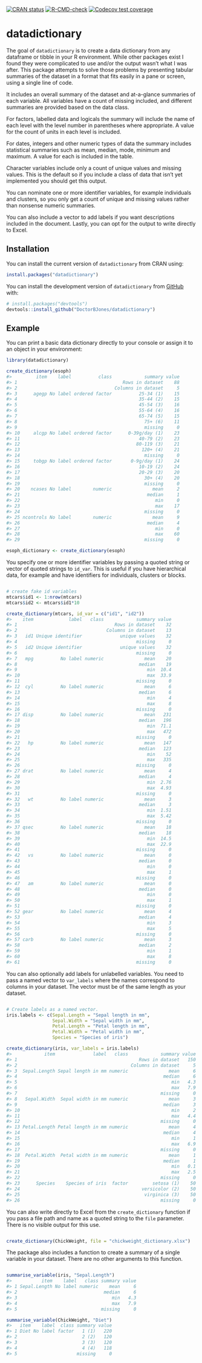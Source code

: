
<!-- badges: start --> 
[![CRAN status](https://www.r-pkg.org/badges/version/datadictionary)](https://cran.r-project.org/package=datadictionary)
[![R-CMD-check](https://github.com/DoctorBJones/datadictionary/actions/workflows/R-CMD-check.yaml/badge.svg)](https://github.com/DoctorBJones/datadictionary/actions/workflows/R-CMD-check.yaml)
[![Codecov test
coverage](https://codecov.io/gh/DoctorBJones/datadictionary/branch/main/graph/badge.svg)](https://app.codecov.io/gh/DoctorBJones/datadictionary?branch=main)
<!-- badges: end -->

# datadictionary

The goal of `datadictionary` is to create a data dictionary from any
dataframe or tibble in your R environment. While other packages exist I
found they were complicated to use and/or the output wasn’t what I was
after. This package attempts to solve those problems by presenting
tabular summaries of the dataset in a format that fits easily in a pane
or screen, using a single line of code.

It includes an overall summary of the dataset and at-a-glance summaries
of each variable. All variables have a count of missing included, and
different summaries are provided based on the data class.

For factors, labelled data and logicals the summary will include the
name of each level with the level number in parentheses where
appropriate. A value for the count of units in each level is included.

For dates, integers and other numeric types of data the summary includes
statistical summaries such as mean, median, mode, minimum and maximum. A
value for each is included in the table.

Character variables include only a count of unique values and missing
values. This is the default so if you include a class of data that isn’t
yet implemented you should get this output.

You can nominate one or more identifier variables, for example
individuals and clusters, so you only get a count of unique and missing
values rather than nonsense numeric summaries.

You can also include a vector to add labels if you want descriptions
included in the document. Lastly, you can opt for the output to write
directly to Excel.

## Installation

You can install the current version of `datadictionary` from CRAN using:

``` r
install.packages("datadictionary")
```

You can install the development version of `datadictionary` from
[GitHub](https://github.com/) with:

``` r
# install.packages("devtools")
devtools::install_github("DoctorBJones/datadictionary")
```

## Example

You can print a basic data dictionary directly to your console or assign
it to an object in your environment:

``` r
library(datadictionary)

create_dictionary(esoph)
#>         item    label          class            summary value
#> 1                                       Rows in dataset    88
#> 2                                    Columns in dataset     5
#> 3      agegp No label ordered factor          25-34 (1)    15
#> 4                                             35-44 (2)    15
#> 5                                             45-54 (3)    16
#> 6                                             55-64 (4)    16
#> 7                                             65-74 (5)    15
#> 8                                               75+ (6)    11
#> 9                                               missing     0
#> 10     alcgp No label ordered factor      0-39g/day (1)    23
#> 11                                            40-79 (2)    23
#> 12                                           80-119 (3)    21
#> 13                                             120+ (4)    21
#> 14                                              missing     0
#> 15     tobgp No label ordered factor       0-9g/day (1)    24
#> 16                                            10-19 (2)    24
#> 17                                            20-29 (3)    20
#> 18                                              30+ (4)    20
#> 19                                              missing     0
#> 20    ncases No label        numeric               mean     2
#> 21                                               median     1
#> 22                                                  min     0
#> 23                                                  max    17
#> 24                                              missing     0
#> 25 ncontrols No label        numeric               mean     9
#> 26                                               median     4
#> 27                                                  min     0
#> 28                                                  max    60
#> 29                                              missing     0

esoph_dictionary <- create_dictionary(esoph)
```

You specify one or more identifier variables by passing a quoted string
or vector of quoted strings to `id_var`. This is useful if you have
hierarchical data, for example and have identifiers for individuals,
clusters or blocks.

``` r

# create fake id variables
mtcars$id1 <- 1:nrow(mtcars)
mtcars$id2 <- mtcars$id1*10

create_dictionary(mtcars, id_var = c("id1", "id2"))
#>    item             label   class            summary value
#> 1                                    Rows in dataset    32
#> 2                                 Columns in dataset    13
#> 3   id1 Unique identifier              unique values    32
#> 4                                            missing     0
#> 5   id2 Unique identifier              unique values    32
#> 6                                            missing     0
#> 7   mpg          No label numeric               mean    20
#> 8                                             median    19
#> 9                                                min  10.4
#> 10                                               max  33.9
#> 11                                           missing     0
#> 12  cyl          No label numeric               mean     6
#> 13                                            median     6
#> 14                                               min     4
#> 15                                               max     8
#> 16                                           missing     0
#> 17 disp          No label numeric               mean   231
#> 18                                            median   196
#> 19                                               min  71.1
#> 20                                               max   472
#> 21                                           missing     0
#> 22   hp          No label numeric               mean   147
#> 23                                            median   123
#> 24                                               min    52
#> 25                                               max   335
#> 26                                           missing     0
#> 27 drat          No label numeric               mean     4
#> 28                                            median     4
#> 29                                               min  2.76
#> 30                                               max  4.93
#> 31                                           missing     0
#> 32   wt          No label numeric               mean     3
#> 33                                            median     3
#> 34                                               min  1.51
#> 35                                               max  5.42
#> 36                                           missing     0
#> 37 qsec          No label numeric               mean    18
#> 38                                            median    18
#> 39                                               min  14.5
#> 40                                               max  22.9
#> 41                                           missing     0
#> 42   vs          No label numeric               mean     0
#> 43                                            median     0
#> 44                                               min     0
#> 45                                               max     1
#> 46                                           missing     0
#> 47   am          No label numeric               mean     0
#> 48                                            median     0
#> 49                                               min     0
#> 50                                               max     1
#> 51                                           missing     0
#> 52 gear          No label numeric               mean     4
#> 53                                            median     4
#> 54                                               min     3
#> 55                                               max     5
#> 56                                           missing     0
#> 57 carb          No label numeric               mean     3
#> 58                                            median     2
#> 59                                               min     1
#> 60                                               max     8
#> 61                                           missing     0
```

You can also optionally add labels for unlabelled variables. You need to
pass a named vector to `var_labels` where the names correspond to
columns in your dataset. The vector must be of the same length as your
dataset.

``` r

# Create labels as a named vector. 
iris.labels <- c(Sepal.Length = "Sepal length in mm",
                 Sepal.Width = "Sepal width in mm",
                 Petal.Length = "Petal length in mm",
                 Petal.Width = "Petal width in mm",
                 Species = "Species of iris")

create_dictionary(iris, var_labels = iris.labels)
#>            item              label   class            summary value
#> 1                                             Rows in dataset   150
#> 2                                          Columns in dataset     5
#> 3  Sepal.Length Sepal length in mm numeric               mean     6
#> 4                                                      median     6
#> 5                                                         min   4.3
#> 6                                                         max   7.9
#> 7                                                     missing     0
#> 8   Sepal.Width  Sepal width in mm numeric               mean     3
#> 9                                                      median     3
#> 10                                                        min     2
#> 11                                                        max   4.4
#> 12                                                    missing     0
#> 13 Petal.Length Petal length in mm numeric               mean     4
#> 14                                                     median     4
#> 15                                                        min     1
#> 16                                                        max   6.9
#> 17                                                    missing     0
#> 18  Petal.Width  Petal width in mm numeric               mean     1
#> 19                                                     median     1
#> 20                                                        min   0.1
#> 21                                                        max   2.5
#> 22                                                    missing     0
#> 23      Species    Species of iris  factor         setosa (1)    50
#> 24                                             versicolor (2)    50
#> 25                                              virginica (3)    50
#> 26                                                    missing     0
```

You can also write directly to Excel from the `create_dictionary`
function if you pass a file path and name as a quoted string to the
`file` parameter. There is no visible output for this use.

``` r

create_dictionary(ChickWeight, file = "chickweight_dictionary.xlsx")
```

The package also includes a function to create a summary of a single
variable in your dataset. There are no other arguments to this function.

``` r

summarise_variable(iris, "Sepal.Length")
#>           item    label   class summary value
#> 1 Sepal.Length No label numeric    mean     6
#> 2                                median     6
#> 3                                   min   4.3
#> 4                                   max   7.9
#> 5                               missing     0

summarise_variable(ChickWeight, "Diet")
#>   item    label  class summary value
#> 1 Diet No label factor   1 (1)   220
#> 2                        2 (2)   120
#> 3                        3 (3)   120
#> 4                        4 (4)   118
#> 5                      missing     0
```
